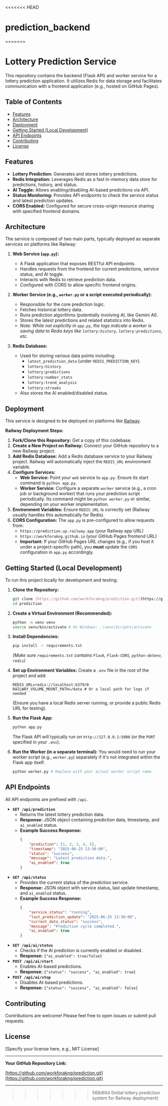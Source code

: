 <<<<<<< HEAD
# prediction_backend
=======
# Lottery Prediction Service

This repository contains the backend (Flask API) and worker service for a lottery prediction application. It utilizes Redis for data storage and facilitates communication with a frontend application (e.g., hosted on GitHub Pages).

## Table of Contents

-   [Features](#features)
-   [Architecture](#architecture)
-   [Deployment](#deployment)
-   [Getting Started (Local Development)](#getting-started-local-development)
-   [API Endpoints](#api-endpoints)
-   [Contributing](#contributing)
-   [License](#license)

## Features

* **Lottery Prediction:** Generates and stores lottery predictions.
* **Redis Integration:** Leverages Redis as a fast in-memory data store for predictions, history, and status.
* **AI Toggle:** Allows enabling/disabling AI-based predictions via API.
* **Status Monitoring:** Provides API endpoints to check the service status and latest prediction updates.
* **CORS Enabled:** Configured for secure cross-origin resource sharing with specified frontend domains.

## Architecture

The service is composed of two main parts, typically deployed as separate services on platforms like Railway:

1.  **Web Service (`app.py`):**
    * A Flask application that exposes RESTful API endpoints.
    * Handles requests from the frontend for current predictions, service status, and AI toggle.
    * Interacts with Redis to retrieve prediction data.
    * Configured with CORS to allow specific frontend origins.

2.  **Worker Service (e.g., `worker.py` or a script executed periodically):**
    * Responsible for the core prediction logic.
    * Fetches historical lottery data.
    * Runs prediction algorithms (potentially involving AI, like Gemini AI).
    * Stores the latest predictions and related statistics into Redis.
    * *Note: While not explicitly in `app.py`, the logs indicate a worker is saving data to Redis keys like `lottery:history`, `lottery:predictions`, etc.*

3.  **Redis Database:**
    * Used for storing various data points including:
        * `latest_prediction_data` (under `REDIS_PREDICTION_KEY`).
        * `lottery:history`
        * `lottery:predictions`
        * `lottery:number_stats`
        * `lottery:trend_analysis`
        * `lottery:streaks`
    * Also stores the AI enabled/disabled status.

## Deployment

This service is designed to be deployed on platforms like [Railway](https://railway.app/).

**Railway Deployment Steps:**

1.  **Fork/Clone this Repository:** Get a copy of this codebase.
2.  **Create a New Project on Railway:** Connect your GitHub repository to a new Railway project.
3.  **Add Redis Database:** Add a Redis database service to your Railway project. Railway will automatically inject the `REDIS_URL` environment variable.
4.  **Configure Services:**
    * **Web Service:** Point your `web` service to `app.py`. Ensure its start command is `python app.py`.
    * **Worker Service:** Configure a separate `worker` service (e.g., a cron job or background worker) that runs your prediction script periodically. Its command might be `python worker.py` or similar, depending on your worker implementation.
5.  **Environment Variables:** Ensure `REDIS_URL` is correctly set (Railway usually handles this automatically for Redis).
6.  **CORS Configuration:** The `app.py` is pre-configured to allow requests from:
    * `https://prediction.up.railway.app` (your Railway app URL)
    * `https://workforakng.github.io` (your GitHub Pages frontend URL)
    * **Important:** If your GitHub Pages URL changes (e.g., if you host it under a project-specific path), you **must** update the `CORS` configuration in `app.py` accordingly.

## Getting Started (Local Development)

To run this project locally for development and testing:

1.  **Clone the Repository:**
    ```bash
    git clone [https://github.com/workforakng/prediction.git](https://github.com/workforakng/prediction.git)
    cd prediction
    ```

2.  **Create a Virtual Environment (Recommended):**
    ```bash
    python -m venv venv
    source venv/bin/activate # On Windows: .\venv\Scripts\activate
    ```

3.  **Install Dependencies:**
    ```bash
    pip install -r requirements.txt
    ```
    *(Make sure `requirements.txt` contains `Flask`, `Flask-CORS`, `python-dotenv`, `redis`)*

4.  **Set up Environment Variables:**
    Create a `.env` file in the root of the project and add:
    ```
    REDIS_URL=redis://localhost:6379/0
    RAILWAY_VOLUME_MOUNT_PATH=/data # Or a local path for logs if needed
    ```
    (Ensure you have a local Redis server running, or provide a public Redis URL for testing).

5.  **Run the Flask App:**
    ```bash
    python app.py
    ```
    The Flask API will typically run on `http://127.0.0.1:5000` (or the `PORT` specified in your `.env`).

6.  **Run the Worker (in a separate terminal):**
    You would need to run your worker script (e.g., `worker.py`) separately if it's not integrated within the Flask app itself.
    ```bash
    python worker.py # Replace with your actual worker script name
    ```

## API Endpoints

All API endpoints are prefixed with `/api`.

* **`GET /api/prediction`**
    * Returns the latest lottery prediction data.
    * **Response:** JSON object containing prediction data, timestamp, and `ai_enabled` status.
    * **Example Success Response:**
        ```json
        {
            "prediction": [1, 2, 3, 4, 5],
            "timestamp": "2025-06-25 12:30:00",
            "status": "success",
            "message": "Latest prediction data.",
            "ai_enabled": true
        }
        ```
* **`GET /api/status`**
    * Provides the current status of the prediction service.
    * **Response:** JSON object with service status, last update timestamp, and `ai_enabled` status.
    * **Example Success Response:**
        ```json
        {
            "service_status": "running",
            "last_prediction_update": "2025-06-25 12:30:00",
            "current_data_status": "success",
            "message": "Prediction cycle completed.",
            "ai_enabled": true
        }
        ```
* **`GET /api/ai/status`**
    * Checks if the AI prediction is currently enabled or disabled.
    * **Response:** `{"ai_enabled": true/false}`
* **`POST /api/ai/start`**
    * Enables AI-based predictions.
    * **Response:** `{"status": "success", "ai_enabled": true}`
* **`POST /api/ai/stop`**
    * Disables AI-based predictions.
    * **Response:** `{"status": "success", "ai_enabled": false}`

## Contributing

Contributions are welcome! Please feel free to open issues or submit pull requests.

## License

[Specify your license here, e.g., MIT License]

---

**Your GitHub Repository Link:**

[https://github.com/workforakng/prediction.git](https://github.com/workforakng/prediction.git)

---
>>>>>>> 568df4d (Initial lottery prediction system for Railway deployment)

